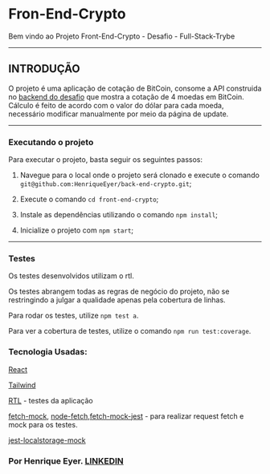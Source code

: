# Fron-End-Crypto

Bem vindo ao Projeto Front-End-Crypto - Desafio - Full-Stack-Trybe

---

## INTRODUÇÃO

O projeto é uma aplicação de cotação de BitCoin, consome a API construida no [backend do desafio](https://github.com/HenriqueEyer/back-end-crypto) que mostra a cotação de 4 moedas em BitCoin. Cálculo é feito de acordo com o valor do dólar para cada moeda, necessário modificar manualmente por meio da página de update.

---

### Executando o projeto

Para executar o projeto, basta seguir os seguintes passos:


1. Navegue para o local onde o projeto será clonado e execute o comando `git@github.com:HenriqueEyer/back-end-crypto.git`;


2. Execute o comando `cd front-end-crypto`;


3. Instale as dependências utilizando o comando `npm install`;


4. Inicialize o projeto com `npm start`;

---

### Testes

Os testes desenvolvidos utilizam o rtl.

Os testes abrangem todas as regras de negócio do projeto, não se restringindo a julgar a qualidade apenas pela cobertura de linhas.

Para rodar os testes, utilize `npm test a`.

Para ver a cobertura de testes, utilize o comando `npm run test:coverage`.

### Tecnologia Usadas:

[React](https://reactjs.org/docs/getting-started.html)

[Tailwind](https://tailwindcss.com/docs)

[RTL](https://jestjs.io/docs/getting-started) - testes da aplicação

[fetch-mock](https://www.npmjs.com/package/fetch-mock), [node-fetch](https://www.npmjs.com/package/node-fetch),[fetch-mock-jest](https://www.npmjs.com/package/jest-fetch-mock) - para realizar request fetch e mock para os testes.

[jest-localstorage-mock](https://www.npmjs.com/package/jest-localstorage-mock)

### Por Henrique Eyer. [LINKEDIN](https://www.linkedin.com/in/henriqueeyer)
